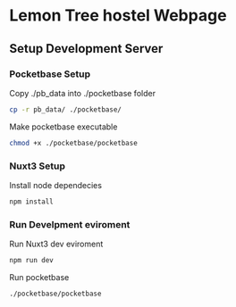 # Lemon Tree hostel Webpage

## Setup Development Server

### Pocketbase Setup

Copy ./pb_data into ./pocketbase folder
```bash
cp -r pb_data/ ./pocketbase/
```

Make pocketbase executable
```bash
chmod +x ./pocketbase/pocketbase
```

### Nuxt3 Setup

Install node dependecies
```bash
npm install
```
### Run Develpment eviroment

Run Nuxt3 dev eviroment
```bash
npm run dev
```
Run pocketbase
```bash
./pocketbase/pocketbase
```
